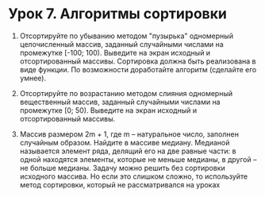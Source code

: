 # Урок 7. Алгоритмы сортировки

1. Отсортируйте по убыванию методом "пузырька" одномерный целочисленный массив, заданный случайными числами на промежутке [-100; 100). Выведите на экран исходный и отсортированный массивы. Сортировка должна быть реализована в виде функции. По возможности доработайте алгоритм (сделайте его умнее).

2. Отсортируйте по возрастанию методом слияния одномерный вещественный массив, заданный случайными числами на промежутке [0; 50). Выведите на экран исходный и отсортированный массивы.

3. Массив размером 2m + 1, где m – натуральное число, заполнен случайным образом. Найдите в массиве медиану. Медианой называется элемент ряда, делящий его на две равные части: в одной находятся элементы, которые не меньше медианы, в другой – не больше медианы. Задачу можно решить без сортировки исходного массива. Но если это слишком сложно, то используйте метод сортировки, который не рассматривался на уроках